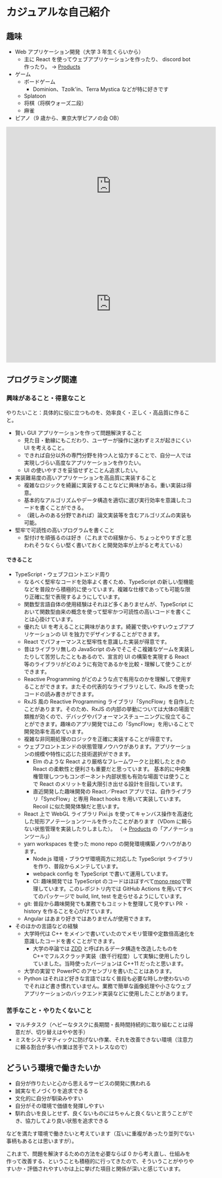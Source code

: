 # カジュアルな自己紹介

## 趣味

-   Web アプリケーション開発（大学 3 年生くらいから）
    -   主に React を使ってウェブアプリケーションを作ったり、 discord bot 作ったり。
        → <a href="../products">Products</a>
-   ゲーム
    -   ボードゲーム
        -   Dominion、Tzolk'in、Terra Mystica などが特に好きです
    -   Splatoon
    -   将棋（将棋ウォーズ二段）
    -   麻雀
-   ピアノ（9 歳から、東京大学ピアノの会 OB）

<iframe width="560" height="315" src="https://www.youtube.com/embed/klYr8LiMLlQ" title="YouTube video player" frameborder="0" allow="accelerometer; autoplay; clipboard-write; encrypted-media; gyroscope; picture-in-picture" allowfullscreen></iframe>
<iframe width="560" height="315" src="https://www.youtube.com/embed/HdkvPGr69z0" title="YouTube video player" frameborder="0" allow="accelerometer; autoplay; clipboard-write; encrypted-media; gyroscope; picture-in-picture" allowfullscreen></iframe>

## プログラミング関連

### 興味があること・得意なこと

やりたいこと：具体的に役に立つものを、効率良く・正しく・高品質に作ること。

-   賢い GUI アプリケーションを作って問題解決すること
    -   見た目・動線にもこだわり、ユーザーが操作に迷わずミスが起きにくい UI を考えること。
    -   できれば自分以外の専門分野を持つ人と協力することで、自分一人では実現しづらい高度なアプリケーションを作りたい。
    -   UI の使いやすさを妥協せずとことん追求したい。
-   実装難易度の高いアプリケーションを高品質に実装すること
    -   複雑なロジックを綺麗に実装することなどに興味がある。重い実装は得意。
    -   基本的なアルゴリズムやデータ構造を適切に選び実行効率を意識したコードを書くことができる。
    -   （親しみのある分野であれば）論文実装等を含むアルゴリズムの実装も可能。
-   堅牢で可読性の高いプログラムを書くこと
    -   型付けを頑張るのは好き（これまでの経験から、ちょっとやりすぎと思われそうなくらい堅く書いておくと開発効率が上がると考えている）

#### できること

-   TypeScript・ウェブフロントエンド周り
    -   なるべく堅牢なコードを効率よく書くため、TypeScript の新しい型機能などを普段から積極的に使っています。複雑な仕様であっても可能な限り正確に型で表現するようにしています。
    -   関数型言語自体の使用経験はそれほど多くありませんが、TypeScript において関数型由来の概念を使って堅牢かつ可読性の高いコードを書くことは心掛けています。
    -   優れた UI を考えることに興味があります。綺麗で使いやすいウェブアプリケーションの UI を独力でデザインすることができます。
    -   React でパフォーマンスと堅牢性を意識した実装が得意です。
    -   昔はライブラリ無しの JavaScript のみでそこそこ複雑なゲームを実装したりして苦労したこともあるので、宣言的 UI の構築を実現する React 等のライブラリがどのように有効であるかを比較・理解して使うことができます。
    -   Reactive Programming がどのような点で有用なのかを理解して使用することができます。またその代表的なライブラリとして、RxJS を使ったコードの読み書きができます。
    -   RxJS 風の Reactive Programming ライブラリ「SyncFlow」を自作したことがあります。そのため、RxJS の内部の挙動については大体の場面で類推が効くので、デバッグやパフォーマンスチューニングに役立てることができます。趣味のアプリ開発ではこの「SyncFlow」を用いることで開発効率を高めています。
    -   複雑な非同期処理のロジックを正確に実装することが得意です。
    -   ウェブフロントエンドの状態管理ノウハウがあります。アプリケーションの規模や特性に応じた技術選択ができます。
        -   Elm のような React より厳格なフレームワークと比較したときの React の柔軟性と便利さも重要だと思っています。
            基本的に中央集権管理しつつもコンポーネント内部状態も有効な場面では使うことで React のメリットを最大限引き出せる設計を目指しています。
        -   直近開発した趣味開発の React／Preact アプリでは、自作ライブラリ「SyncFlow」と専用 React hooks を用いて実装しています。 Recoil に似た開発体験だと思います。
    -   React 上で WebGL ライブラリ Pixi.js を使ってキャンバス操作を高速化した矩形アノテーションツールを作ったことがあります（VDom に頼らない状態管理を実装したりしました）。 （→ <a href="../products">Products</a> の「アノテーションツール」）
    -   yarn workspaces を使った mono repo の開発環境構築ノウハウがあります。
        -   Node.js 環境・ブラウザ環境両方に対応した TypeScript ライブラリを作り、普段からメンテしています。
        -   webpack config を TypeScript で書いて運用しています。
        -   CI: 趣味開発では TypeScript のコードはほぼすべて[mono repo](https://github.com/noshiro-pf/mono)で管理しています。このレポジトリ内では GitHub Actions を用いてすべてのパッケージで build, lint, test を走らせるようにしています。
    -   git: 普段から趣味開発でも業務でもコミットを整理して見やすい PR ・ history を作ることを心がけています。
    -   Angular はあまり好きではありませんが使用できます。
-   そのほかの言語などの経験
    -   大学時代は C++ をメインで書いていたのでメモリ管理や定数倍高速化を意識したコードを書くことができます。
        -   大学の卒論では [ZDD](https://en.wikipedia.org/wiki/Zero-suppressed_decision_diagram) と呼ばれるデータ構造を改造したものを C++でフルスクラッチ実装（数千行程度）して実験に使用したりしていました。当時使ったバージョンは C++11 だったと思います。
    -   大学の実習で PowerPC のアセンブリを書いたことはあります。
    -   Python はそれほど好きな言語ではなく普段も必要な時しか使わないのでそれほど書き慣れていません。業務で簡単な画像処理や小さなウェブアプリケーションのバックエンド実装などに使用したことがあります。

### 苦手なこと・やりたくないこと

-   マルチタスク（ヘビーなタスクに長期間・長時間持続的に取り組むことは得意だが、切り替えはやや苦手）
-   ミスをシステマティックに防げない作業、それを改善できない環境（注意力に頼る割合が多い作業は苦手でストレスなので）

## どういう環境で働きたいか

-   自分が作りたいと心から思えるサービスの開発に携われる
-   誠実なモノづくりを追求できる
-   文化的に自分が馴染みやすい
-   自分がその環境で価値を発揮しやすい
-   馴れ合いを良しとせず、良くないものにはちゃんと良くないと言うことができ、協力してより良い状態を追求できる

などを満たす環境で働きたいと考えています（互いに重複があったり並列でない事柄もあるとは思いますが）。

これまで、問題を解決するための方法を必要ならば 0 から考え直し、仕組みを作って改善する、ということも積極的に行ってきたので、そういうことがやりやすいか・評価されやすいかは上に挙げた項目と関係が深いと感じています。

